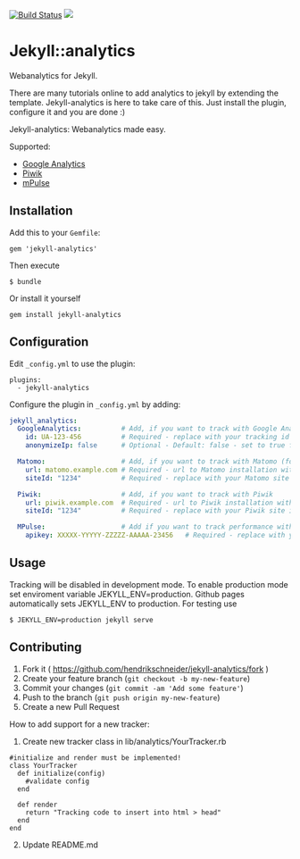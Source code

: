 [![Build Status](https://travis-ci.org/hendrikschneider/jekyll-analytics.svg?branch=master)](https://travis-ci.org/hendrikschneider/jekyll-analytics)
![](http://ruby-gem-downloads-badge.herokuapp.com/jekyll-analytics?type=total)

# Jekyll::analytics
Webanalytics for Jekyll.

There are many tutorials online to add analytics to jekyll by extending the template. Jekyll-analytics is here to take care of this. Just install the plugin, configure it and you are done :)

Jekyll-analytics: Webanalytics made easy.

Supported:
  - [Google Analytics](https://analytics.google.com/analytics/web/)
  - [Piwik](https://piwik.org/)
  - [mPulse](https://www.soasta.com/performance-monitoring/)

## Installation

Add this to your `Gemfile`:

```
gem 'jekyll-analytics'
```
Then execute
```
$ bundle
```
Or install it yourself
```
gem install jekyll-analytics
```

## Configuration
Edit `_config.yml` to use the plugin:
```
plugins:
  - jekyll-analytics
```

Configure the plugin in `_config.yml` by adding:

```yml
jekyll_analytics:
  GoogleAnalytics:          # Add, if you want to track with Google Analytics
    id: UA-123-456          # Required - replace with your tracking id
    anonymizeIp: false      # Optional - Default: false - set to true for anonymized tracking

  Matomo:                   # Add, if you want to track with Matomo (former Piwik Analytics)
    url: matomo.example.com # Required - url to Matomo installation without trailing /
    siteId: "1234"          # Required - replace with your Matomo site id (Write id as string)

  Piwik:                    # Add, if you want to track with Piwik
    url: piwik.example.com  # Required - url to Piwik installation without trailing /
    siteId: "1234"          # Required - replace with your Piwik site id (Write id as string)

  MPulse:                   # Add if you want to track performance with mPulse
    apikey: XXXXX-YYYYY-ZZZZZ-AAAAA-23456   # Required - replace with your mPulse API key
```

## Usage
Tracking will be disabled in development mode. To enable production mode set enviroment variable JEKYLL_ENV=production.
Github pages automatically sets JEKYLL_ENV to production.
For testing use
```
$ JEKYLL_ENV=production jekyll serve
```

## Contributing

1. Fork it ( https://github.com/hendrikschneider/jekyll-analytics/fork )
2. Create your feature branch (`git checkout -b my-new-feature`)
3. Commit your changes (`git commit -am 'Add some feature'`)
4. Push to the branch (`git push origin my-new-feature`)
5. Create a new Pull Request

How to add support for a new tracker:
1. Create new tracker class in lib/analytics/YourTracker.rb
  ```
  #initialize and render must be implemented!
  class YourTracker
    def initialize(config)
      #validate config
    end

    def render
      return "Tracking code to insert into html > head"
    end
  end
```
2. Update README.md
